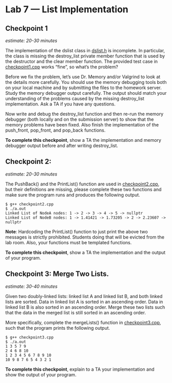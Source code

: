 # Lab 7 — List Implementation

## Checkpoint 1
*estimate: 20-30 minutes*

The implementation of the dslist class in [dslist.h](dslist.h) is incomplete. In particular, the class is missing the destroy_list
private member function that is used by the destructor and the clear member function. The provided test
case in [checkpoint1.cpp](checkpoint1.cpp) works “fine”, so what’s the problem?

Before we fix the problem, let’s use Dr. Memory and/or Valgrind to look at the details more carefully.
You should use the memory debugging tools both on your local machine and by submitting the files to
the homework server. Study the memory debugger output carefully. The output should match your
understanding of the problems caused by the missing destroy_list implementation. Ask a TA if you
have any questions.

Now write and debug the destroy_list function and then re-run the memory debugger (both locally and on
the submission server) to show that the memory problems have been fixed. Also finish the implementation
of the push_front, pop_front, and pop_back functions.

**To complete this checkpoint**, show a TA the implementation and memory debugger output before and
after writing destroy_list.

## Checkpoint 2: 
*estimate: 20-30 minutes*

The PushBack() and the PrintList() function are used in [checkpoint2.cpp](checkpoint2.cpp), but their definitions are missing, please complete these two functions and make sure the program runs and produces the following output.

```console
$ g++ checkpoint2.cpp
$ ./a.out
Linked List of NodeA nodes: 1 -> 2 -> 3 -> 4 -> 5 -> nullptr
Linked List of NodeB nodes: 1 -> 1.41421 -> 1.73205 -> 2 -> 2.23607 -> nullptr
```

**Note**: Hardcoding the PrintList() function to just print the above two messages is strictly prohibited. Students doing that will be evicted from the lab room. Also, your functions must be templated functions.

**To complete this checkpoint**, show a TA the implementation and the output of your program.

## Checkpoint 3: Merge Two Lists. 
*estimate: 30-40 minutes*

Given two doubly-linked lists: linked list A and linked list B, and both linked lists are sorted. Data in linked list A is sorted in an ascending order. Data in linked list B is also sorted in an ascending order. Merge these two lists such that the data in the merged list is still sorted in an ascending order.

More specifically, complete the mergeLists() function in [checkpoint3.cpp](checkpoint3.cpp), such that the program prints the following output.

```console
$ g++ checkpoint3.cpp
$ ./a.out
1 3 5 7 9
2 4 6 8 10
1 2 3 4 5 6 7 8 9 10
10 9 8 7 6 5 4 3 2 1
```

**To complete this checkpoint**, explain to a TA your implementation and show the output of your program.

<!--## Checkpoint 3: Debugging a Merge Sort program. 
*estimate: 30-40 minutes*

We expect our program [checkpoint3.cpp](checkpoint3.cpp) to produce the following results when it is compiled and run.

```console
$ g++ checkpoint3.cpp
$ ./a.out
Test Case 1: Original Vector: 5 2 9 1 5 6
Sorted Vector: 1 2 5 5 6 9

Test Case 2: Original Vector: 3 8 2 7 4
Sorted Vector: 2 3 4 7 8

```

But this program currently does not behave as expected. Troubleshoot this program, find the problems and fix them. You can use a debugger.

**To complete this checkpoint**, explain to a TA the bugs you found, show a TA your fixes and run the program to show that your fixes are correct and the program now produces the expected results.-->
